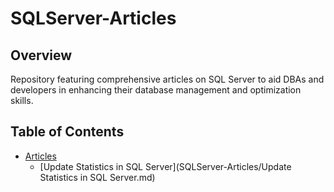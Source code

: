 # SQLServer-Articles


## Overview
Repository featuring comprehensive articles on SQL Server to aid DBAs and developers in enhancing their database management and optimization skills.

## Table of Contents
- [Articles](SQLServer-Articles)
  - [Update Statistics in SQL Server](SQLServer-Articles/Update Statistics in SQL Server.md)